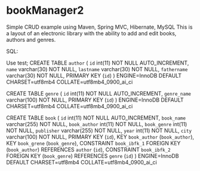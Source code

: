 # bookManager2
Simple CRUD example using Maven, Spring MVC, Hibernate, MySQL
This is a layout of an electronic library with the ability to add and edit books, authors and genres.



SQL:

Use test;
CREATE TABLE `author` (
  `id` int(11) NOT NULL AUTO_INCREMENT,
  `name` varchar(30) NOT NULL,
  `lastname` varchar(30) NOT NULL,
  `fathername` varchar(30) NOT NULL,
  PRIMARY KEY (`id`)
) ENGINE=InnoDB  DEFAULT CHARSET=utf8mb4 COLLATE=utf8mb4_0900_ai_ci

CREATE TABLE `genre` (
  `id` int(11) NOT NULL AUTO_INCREMENT,
  `genre_name` varchar(100) NOT NULL,
  PRIMARY KEY (`id`)
) ENGINE=InnoDB DEFAULT CHARSET=utf8mb4 COLLATE=utf8mb4_0900_ai_ci

CREATE TABLE `book` (
  `id` int(11) NOT NULL AUTO_INCREMENT,
  `book_name` varchar(255) NOT NULL,
  `book_author` int(11) NOT NULL,
  `book_genre` int(11) NOT NULL,
  `publisher` varchar(255) NOT NULL,
  `year` int(11) NOT NULL,
  `city` varchar(100) NOT NULL,
  PRIMARY KEY (`id`),
  KEY `book_author` (`book_author`),
  KEY `book_grene` (`book_genre`),
  CONSTRAINT `book_ibfk_1` FOREIGN KEY (`book_author`) REFERENCES `author` (`id`),
  CONSTRAINT `book_ibfk_2` FOREIGN KEY (`book_genre`) REFERENCES `genre` (`id`)
) ENGINE=InnoDB  DEFAULT CHARSET=utf8mb4 COLLATE=utf8mb4_0900_ai_ci
